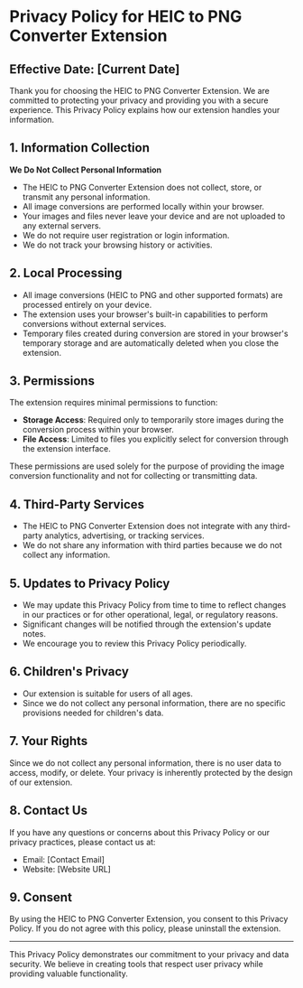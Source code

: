 # Privacy Policy for HEIC to PNG Converter Extension

## Effective Date: [Current Date]

Thank you for choosing the HEIC to PNG Converter Extension. We are committed to protecting your privacy and providing you with a secure experience. This Privacy Policy explains how our extension handles your information.

## 1. Information Collection

**We Do Not Collect Personal Information**

- The HEIC to PNG Converter Extension does not collect, store, or transmit any personal information.
- All image conversions are performed locally within your browser.
- Your images and files never leave your device and are not uploaded to any external servers.
- We do not require user registration or login information.
- We do not track your browsing history or activities.

## 2. Local Processing

- All image conversions (HEIC to PNG and other supported formats) are processed entirely on your device.
- The extension uses your browser's built-in capabilities to perform conversions without external services.
- Temporary files created during conversion are stored in your browser's temporary storage and are automatically deleted when you close the extension.

## 3. Permissions

The extension requires minimal permissions to function:

- **Storage Access**: Required only to temporarily store images during the conversion process within your browser.
- **File Access**: Limited to files you explicitly select for conversion through the extension interface.

These permissions are used solely for the purpose of providing the image conversion functionality and not for collecting or transmitting data.

## 4. Third-Party Services

- The HEIC to PNG Converter Extension does not integrate with any third-party analytics, advertising, or tracking services.
- We do not share any information with third parties because we do not collect any information.

## 5. Updates to Privacy Policy

- We may update this Privacy Policy from time to time to reflect changes in our practices or for other operational, legal, or regulatory reasons.
- Significant changes will be notified through the extension's update notes.
- We encourage you to review this Privacy Policy periodically.

## 6. Children's Privacy

- Our extension is suitable for users of all ages.
- Since we do not collect any personal information, there are no specific provisions needed for children's data.

## 7. Your Rights

Since we do not collect any personal information, there is no user data to access, modify, or delete. Your privacy is inherently protected by the design of our extension.

## 8. Contact Us

If you have any questions or concerns about this Privacy Policy or our privacy practices, please contact us at:

- Email: [Contact Email]
- Website: [Website URL]

## 9. Consent

By using the HEIC to PNG Converter Extension, you consent to this Privacy Policy. If you do not agree with this policy, please uninstall the extension.

---

This Privacy Policy demonstrates our commitment to your privacy and data security. We believe in creating tools that respect user privacy while providing valuable functionality.

